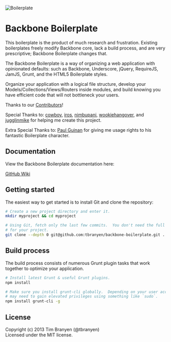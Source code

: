 ![Boilerplate](https://github.com/tbranyen/backbone-boilerplate/raw/assets/header.png)

Backbone Boilerplate
====================

This boilerplate is the product of much research and frustration.  Existing
boilerplates freely modify Backbone core, lack a build process, and are very
prescriptive; Backbone Boilerplate changes that.

The Backbone Boilerplate is a way of organizing a web application with
opinionated defaults: such as Backbone, Underscore, jQuery, RequireJS, JamJS,
Grunt, and the HTML5 Boilerplate styles.

Organize your application with a logical file structure, develop your
Models/Collections/Views/Routers inside modules, and build knowing you have
efficient code that will not bottleneck your users.

Thanks to our
[Contributors](https://github.com/tbranyen/backbone-boilerplate/contributors)!

Special Thanks to: [cowboy](http://github.com/cowboy),
[iros](http://github.com/iros), [nimbupani](http://github.com/nimbupani),
[wookiehangover](http://github.com/wookiehangover), and
[jugglinmike](http://github.com/jugglinmike) for helping me create this project.

Extra Special Thanks to: [Paul Guinan](http://bigredhair.com/work/paul.html)
for giving me usage rights to his fantastic Boilerplate character.

## Documentation ##

View the Backbone Boilerplate documentation here:

[GitHub Wiki](https://github.com/tbranyen/backbone-boilerplate/wiki)

## Getting started ##

The easiest way to get started is to install Git and clone the repository:

``` bash
# Create a new project directory and enter it.
mkdir myproject && cd myproject

# Using Git, fetch only the last few commits.  You don't need the full history
# for your project.
git clone --depth 0 git@github.com:tbranyen/backbone-boilerplate.git .
```

## Build process ##

The build process consists of numerous Grunt plugin tasks that work together
to optimize your application.

``` bash
# Install latest Grunt & useful Grunt plugins. 
npm install

# Make sure you install grunt-cli globally.  Depending on your user account you
# may need to gain elevated privileges using something like `sudo`.
npm install grunt-cli -g
```

## License
Copyright (c) 2013 Tim Branyen (@tbranyen)  
Licensed under the MIT license.
